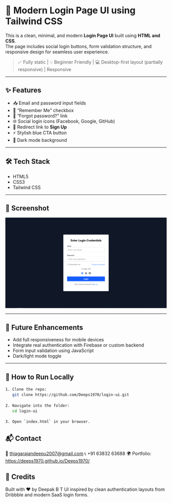 # 🔐 Modern Login Page UI using Tailwind CSS

This is a clean, minimal, and modern **Login Page UI** built using **HTML and CSS**.  
The page includes social login buttons, form validation structure, and responsive design for seamless user experience.

> ✅ Fully static | 💡 Beginner Friendly | 💻 Desktop-first layout (partially responsive) | Responsive

---

## ✨ Features

- 📥 Email and password input fields  
- 🧠 “Remember Me” checkbox  
- 🔑 “Forgot password?” link  
- 🌐 Social login icons (Facebook, Google, GitHub)  
- 🔄 Redirect link to **Sign Up**  
- ⚡ Stylish blue CTA button  
- 🖤 Dark mode background  

---

## 🛠️ Tech Stack

- HTML5  
- CSS3
- Tailwind CSS

---

## 📸 Screenshot

![Login Page UI](./login-tailwind.png)

---

## 🚧 Future Enhancements

- Add full responsiveness for mobile devices  
- Integrate real authentication with Firebase or custom backend  
- Form input validation using JavaScript  
- Dark/light mode toggle  

---

## 🏁 How to Run Locally

```bash
1. Clone the repo:
   git clone https://github.com/Deeps1970/login-ui.git

2. Navigate into the folder:
   cd login-ui

3. Open `index.html` in your browser.
```

## 📬 Contact
📧 thiagarajandeepu2007@gmail.com
📞 +91 63832 63688
🌍 Portfolio: https://deeps1970.github.io/Deeps1970/

## 🙌 Credits
Built with ❤️ by Deepak B T
UI inspired by clean authentication layouts from Dribbble and modern SaaS login forms.
